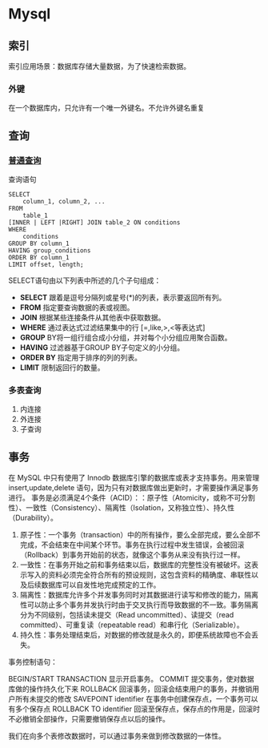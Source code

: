 # Mysql

## 索引
 索引应用场景：数据库存储大量数据，为了快速检索数据。


### 外键
在一个数据库内，只允许有一个唯一外键名。不允许外键名重复

## 查询
### [普通查询](https://www.yiibai.com/mysql/select-statement-query-data.html)
查询语句
``` mysql
SELECT 
    column_1, column_2, ...
FROM
    table_1
[INNER | LEFT |RIGHT] JOIN table_2 ON conditions
WHERE
    conditions
GROUP BY column_1
HAVING group_conditions
ORDER BY column_1
LIMIT offset, length;
```
SELECT语句由以下列表中所述的几个子句组成：
- **SELECT** 跟着是逗号分隔列或星号(\*)的列表，表示要返回所有列。
- **FROM** 指定要查询数据的表或视图。
- **JOIN** 根据某些连接条件从其他表中获取数据。
- **WHERE** 通过表达式过滤结果集中的行 [=,like,>,<等表达式]
- **GROUP** BY将一组行组合成小分组，并对每个小分组应用聚合函数。
- **HAVING** 过滤器基于GROUP BY子句定义的小分组。
- **ORDER BY** 指定用于排序的列的列表。
- **LIMIT** 限制返回行的数量。

### 多表查询
1. 内连接 
2. 外连接
3. 子查询



## 事务
在 MySQL 中只有使用了 Innodb 数据库引擎的数据库或表才支持事务。用来管理 insert,update,delete 语句，因为只有对数据库做出更新时，才需要操作满足事务进行。
事务是必须满足4个条件（ACID）：：原子性（Atomicity，或称不可分割性）、一致性（Consistency）、隔离性（Isolation，又称独立性）、持久性（Durability）。
1. 原子性：一个事务（transaction）中的所有操作，要么全部完成，要么全部不完成，不会结束在中间某个环节。事务在执行过程中发生错误，会被回滚（Rollback）到事务开始前的状态，就像这个事务从来没有执行过一样。
2. 一致性：在事务开始之前和事务结束以后，数据库的完整性没有被破坏。这表示写入的资料必须完全符合所有的预设规则，这包含资料的精确度、串联性以及后续数据库可以自发性地完成预定的工作。
3. 隔离性：数据库允许多个并发事务同时对其数据进行读写和修改的能力，隔离性可以防止多个事务并发执行时由于交叉执行而导致数据的不一致。事务隔离分为不同级别，包括读未提交（Read uncommitted）、读提交（read committed）、可重复读（repeatable read）和串行化（Serializable）。
4. 持久性：事务处理结束后，对数据的修改就是永久的，即便系统故障也不会丢失。

事务控制语句：

BEGIN/START TRANSACTION 显示开启事务。
COMMIT 提交事务，使对数据库做的操作持久化下来
ROLLBACK 回滚事务，回滚会结束用户的事务，并撤销用户所有未提交的修改
SAVEPOINT identifier 在事务中创建保存点，一个事务可以有多个保存点
ROLLBACK TO identifier 回滚至保存点，保存点的作用是，回滚时不必撤销全部操作，只需要撤销保存点以后的操作。

我们在向多个表修改数据时，可以通过事务来做到修改数据的一体性。
